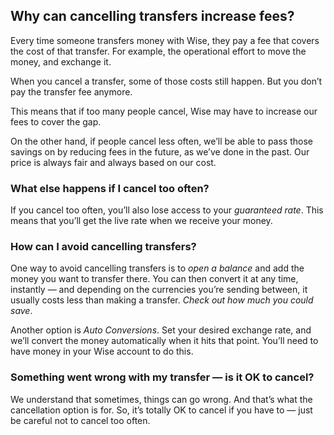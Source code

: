 ## Why can cancelling transfers increase fees?  
Every time someone transfers money with Wise, they pay a fee that covers the cost of that transfer. For example, the operational effort to move the money, and exchange it. 

When you cancel a transfer, some of those costs still happen. But you don’t pay the transfer fee anymore. 

This means that if too many people cancel, Wise may have to increase our fees to cover the gap. 

On the other hand, if people cancel less often, we’ll be able to pass those savings on by reducing fees in the future, as we’ve done in the past. Our price is always fair and always based on our cost. 

### **What else happens if I cancel too often?**

If you cancel too often, you’ll also lose access to your _guaranteed rate_. This means that you’ll get the live rate when we receive your money. 

### **How can I avoid cancelling transfers?**

One way to avoid cancelling transfers is to _open a balance_ and add the money you want to transfer there. You can then convert it at any time, instantly — and depending on the currencies you’re sending between, it usually costs less than making a transfer. _Check out how much you could save_. 

Another option is _Auto Conversions_. Set your desired exchange rate, and we’ll convert the money automatically when it hits that point. You’ll need to have money in your Wise account to do this. 

### **Something went wrong with my transfer — is it OK to cancel?**

We understand that sometimes, things can go wrong. And that’s what the cancellation option is for. So, it’s totally OK to cancel if you have to — just be careful not to cancel too often.